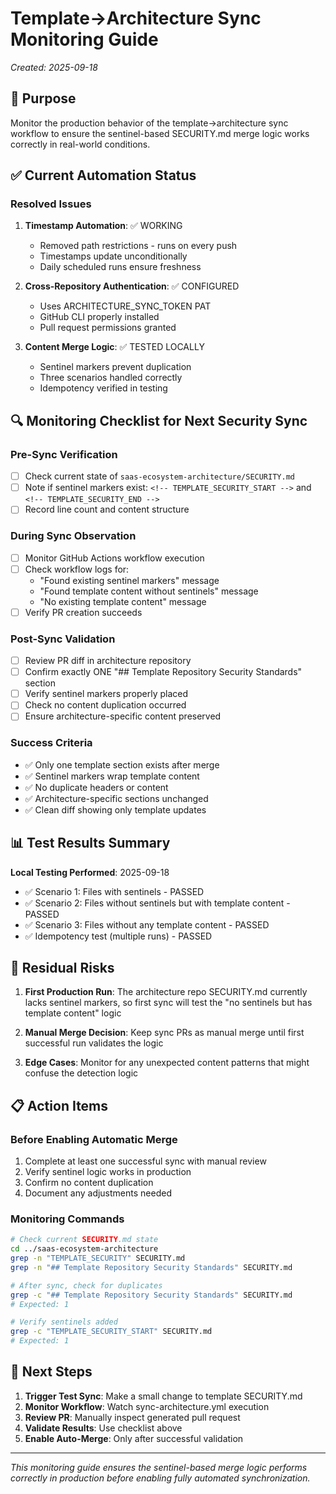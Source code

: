 # Template→Architecture Sync Monitoring Guide

*Created: 2025-09-18*

## 🎯 Purpose

Monitor the production behavior of the template→architecture sync workflow to ensure the sentinel-based SECURITY.md merge logic works correctly in real-world conditions.

## ✅ Current Automation Status

### **Resolved Issues**
1. **Timestamp Automation**: ✅ WORKING
   - Removed path restrictions - runs on every push
   - Timestamps update unconditionally
   - Daily scheduled runs ensure freshness

2. **Cross-Repository Authentication**: ✅ CONFIGURED
   - Uses ARCHITECTURE_SYNC_TOKEN PAT
   - GitHub CLI properly installed
   - Pull request permissions granted

3. **Content Merge Logic**: ✅ TESTED LOCALLY
   - Sentinel markers prevent duplication
   - Three scenarios handled correctly
   - Idempotency verified in testing

## 🔍 Monitoring Checklist for Next Security Sync

### **Pre-Sync Verification**
- [ ] Check current state of `saas-ecosystem-architecture/SECURITY.md`
- [ ] Note if sentinel markers exist: `<!-- TEMPLATE_SECURITY_START -->` and `<!-- TEMPLATE_SECURITY_END -->`
- [ ] Record line count and content structure

### **During Sync Observation**
- [ ] Monitor GitHub Actions workflow execution
- [ ] Check workflow logs for:
  - "Found existing sentinel markers" message
  - "Found template content without sentinels" message  
  - "No existing template content" message
- [ ] Verify PR creation succeeds

### **Post-Sync Validation**
- [ ] Review PR diff in architecture repository
- [ ] Confirm exactly ONE "## Template Repository Security Standards" section
- [ ] Verify sentinel markers properly placed
- [ ] Check no content duplication occurred
- [ ] Ensure architecture-specific content preserved

### **Success Criteria**
- ✅ Only one template section exists after merge
- ✅ Sentinel markers wrap template content
- ✅ No duplicate headers or content
- ✅ Architecture-specific sections unchanged
- ✅ Clean diff showing only template updates

## 📊 Test Results Summary

**Local Testing Performed**: 2025-09-18
- ✅ Scenario 1: Files with sentinels - PASSED
- ✅ Scenario 2: Files without sentinels but with template content - PASSED  
- ✅ Scenario 3: Files without any template content - PASSED
- ✅ Idempotency test (multiple runs) - PASSED

## 🚨 Residual Risks

1. **First Production Run**: The architecture repo SECURITY.md currently lacks sentinel markers, so first sync will test the "no sentinels but has template content" logic

2. **Manual Merge Decision**: Keep sync PRs as manual merge until first successful run validates the logic

3. **Edge Cases**: Monitor for any unexpected content patterns that might confuse the detection logic

## 📋 Action Items

### **Before Enabling Automatic Merge**
1. Complete at least one successful sync with manual review
2. Verify sentinel logic works in production
3. Confirm no content duplication
4. Document any adjustments needed

### **Monitoring Commands**
```bash
# Check current SECURITY.md state
cd ../saas-ecosystem-architecture
grep -n "TEMPLATE_SECURITY" SECURITY.md
grep -n "## Template Repository Security Standards" SECURITY.md

# After sync, check for duplicates
grep -c "## Template Repository Security Standards" SECURITY.md
# Expected: 1

# Verify sentinels added
grep -c "TEMPLATE_SECURITY_START" SECURITY.md  
# Expected: 1
```

## 🔄 Next Steps

1. **Trigger Test Sync**: Make a small change to template SECURITY.md
2. **Monitor Workflow**: Watch sync-architecture.yml execution
3. **Review PR**: Manually inspect generated pull request
4. **Validate Results**: Use checklist above
5. **Enable Auto-Merge**: Only after successful validation

---

*This monitoring guide ensures the sentinel-based merge logic performs correctly in production before enabling fully automated synchronization.*